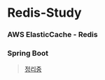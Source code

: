 # Redis-Study

### AWS ElasticCache - Redis
### Spring Boot

> <a href="https://roan-oxygen-413.notion.site/Redis-b390af554e2040f58a3af350faacf61c"> 정리중 </a>